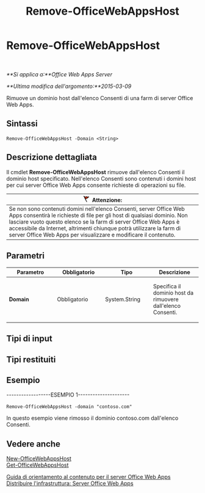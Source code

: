 ﻿---
title: Remove-OfficeWebAppsHost
TOCTitle: Remove-OfficeWebAppsHost
ms:assetid: d0f7b5c2-da0f-421a-8478-c39b247c3ac5
ms:mtpsurl: https://technet.microsoft.com/it-it/library/JJ219453(v=office.15)
ms:contentKeyID: 49652294
ms.date: 12/18/2017
mtps_version: v=office.15
ms.translationtype: HT
---

# Remove-OfficeWebAppsHost

 

_**Si applica a:**Office Web Apps Server_

_**Ultima modifica dell'argomento:**2015-03-09_

Rimuove un dominio host dall'elenco Consenti di una farm di server Office Web Apps.

## Sintassi

    Remove-OfficeWebAppsHost -Domain <String>

## Descrizione dettagliata

Il cmdlet **Remove-OfficeWebAppsHost** rimuove dall'elenco Consenti il dominio host specificato. Nell'elenco Consenti sono contenuti i domini host per cui server Office Web Apps consente richieste di operazioni su file.

<table>
<thead>
<tr class="header">
<th><img src="images/JJ219453.Caution(Office.15).gif" title="Attenzione" alt="Attenzione" /><strong>Attenzione:</strong></th>
</tr>
</thead>
<tbody>
<tr class="odd">
<td>Se non sono contenuti domini nell'elenco Consenti, server Office Web Apps consentirà le richieste di file per gli host di qualsiasi dominio. Non lasciare vuoto questo elenco se la farm di server Office Web Apps è accessibile da Internet, altrimenti chiunque potrà utilizzare la farm di server Office Web Apps per visualizzare e modificare il contenuto.</td>
</tr>
</tbody>
</table>


## Parametri


<table>
<colgroup>
<col style="width: 25%" />
<col style="width: 25%" />
<col style="width: 25%" />
<col style="width: 25%" />
</colgroup>
<thead>
<tr class="header">
<th>Parametro</th>
<th>Obbligatorio</th>
<th>Tipo</th>
<th>Descrizione</th>
</tr>
</thead>
<tbody>
<tr class="odd">
<td><p><strong>Domain</strong></p></td>
<td><p>Obbligatorio</p></td>
<td><p>System.String</p></td>
<td><p>Specifica il dominio host da rimuovere dall'elenco Consenti.</p></td>
</tr>
</tbody>
</table>


## Tipi di input

## Tipi restituiti

## Esempio

\------------------ESEMPIO 1---------------------

    Remove-OfficeWebAppsHost -domain "contoso.com"

In questo esempio viene rimosso il dominio contoso.com dall'elenco Consenti.

## Vedere anche


[New-OfficeWebAppsHost](new-officewebappshost.md)  
[Get-OfficeWebAppsHost](get-officewebappshost.md)  


[Guida di orientamento al contenuto per il server Office Web Apps](content-roadmap-for-office-web-apps-server.md)  
[Distribuire l'infrastruttura: Server Office Web Apps](deploy-the-infrastructure-office-web-apps-server.md)  
  

[](deploy-the-infrastructure-office-web-apps-server.md)

